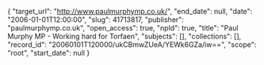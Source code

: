 {
  "target_url": "http://www.paulmurphymp.co.uk/", 
  "end_date": null, 
  "date": "2006-01-01T12:00:00", 
  "slug": 41713817, 
  "publisher": "paulmurphymp.co.uk", 
  "open_access": true, 
  "npld": true, 
  "title": "Paul Murphy MP - Working hard for Torfaen", 
  "subjects": [], 
  "collections": [], 
  "record_id": "20060101T120000/ukCBmwZUeA/YEWk6GZa/iw==", 
  "scope": "root", 
  "start_date": null
}

